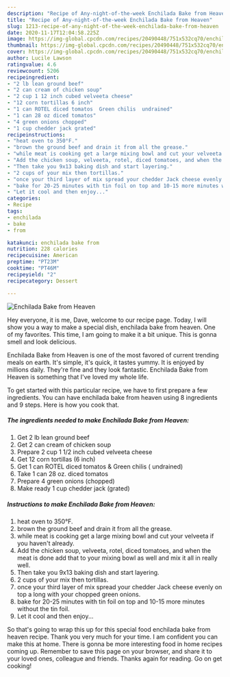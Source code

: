 ```yaml
---
description: "Recipe of Any-night-of-the-week Enchilada Bake from Heaven"
title: "Recipe of Any-night-of-the-week Enchilada Bake from Heaven"
slug: 1213-recipe-of-any-night-of-the-week-enchilada-bake-from-heaven
date: 2020-11-17T12:04:58.225Z
image: https://img-global.cpcdn.com/recipes/20490448/751x532cq70/enchilada-bake-from-heaven-recipe-main-photo.jpg
thumbnail: https://img-global.cpcdn.com/recipes/20490448/751x532cq70/enchilada-bake-from-heaven-recipe-main-photo.jpg
cover: https://img-global.cpcdn.com/recipes/20490448/751x532cq70/enchilada-bake-from-heaven-recipe-main-photo.jpg
author: Lucile Lawson
ratingvalue: 4.6
reviewcount: 5206
recipeingredient:
- "2 lb lean ground beef"
- "2 can cream of chicken soup"
- "2 cup 1 12 inch cubed velveeta cheese"
- "12 corn tortillas 6 inch"
- "1 can ROTEL diced tomatos  Green chilis  undrained"
- "1 can 28 oz diced tomatos"
- "4 green onions chopped"
- "1 cup chedder jack grated"
recipeinstructions:
- "heat oven to 350°F."
- "brown the ground beef and drain it from all the grease."
- "while meat is cooking get a large mixing bowl and cut your velveeta if you haven&#39;t already."
- "Add the chicken soup, velveeta, rotel, diced tomatoes, and when the meat is done add that to your mixing bowl as well and mix it all in really well."
- "Then take you 9x13 baking dish and start layering."
- "2 cups of your mix then tortillas."
- "once your third layer of mix spread your chedder Jack cheese evenly on top a long with your chopped green onions."
- "bake for 20-25 minutes with tin foil on top and 10-15 more minutes without the tin foil."
- "Let it cool and then enjoy..."
categories:
- Recipe
tags:
- enchilada
- bake
- from

katakunci: enchilada bake from 
nutrition: 228 calories
recipecuisine: American
preptime: "PT23M"
cooktime: "PT46M"
recipeyield: "2"
recipecategory: Dessert

---
```



![Enchilada Bake from Heaven](https://img-global.cpcdn.com/recipes/20490448/751x532cq70/enchilada-bake-from-heaven-recipe-main-photo.jpg)

Hey everyone, it is me, Dave, welcome to our recipe page. Today, I will show you a way to make a special dish, enchilada bake from heaven. One of my favorites. This time, I am going to make it a bit unique. This is gonna smell and look delicious.

Enchilada Bake from Heaven is one of the most favored of current trending meals on earth. It's simple, it's quick, it tastes yummy. It is enjoyed by millions daily. They're fine and they look fantastic. Enchilada Bake from Heaven is something that I've loved my whole life.




To get started with this particular recipe, we have to first prepare a few ingredients. You can have enchilada bake from heaven using 8 ingredients and 9 steps. Here is how you cook that.

<!--inarticleads1-->

##### The ingredients needed to make Enchilada Bake from Heaven:

1. Get 2 lb lean ground beef
1. Get 2 can cream of chicken soup
1. Prepare 2 cup 1 1/2 inch cubed velveeta cheese
1. Get 12 corn tortillas (6 inch)
1. Get 1 can ROTEL diced tomatos &amp; Green chilis ( undrained)
1. Take 1 can 28 oz. diced tomatos
1. Prepare 4 green onions (chopped)
1. Make ready 1 cup chedder jack (grated)




<!--inarticleads2-->

##### Instructions to make Enchilada Bake from Heaven:

1. heat oven to 350°F.
1. brown the ground beef and drain it from all the grease.
1. while meat is cooking get a large mixing bowl and cut your velveeta if you haven&#39;t already.
1. Add the chicken soup, velveeta, rotel, diced tomatoes, and when the meat is done add that to your mixing bowl as well and mix it all in really well.
1. Then take you 9x13 baking dish and start layering.
1. 2 cups of your mix then tortillas.
1. once your third layer of mix spread your chedder Jack cheese evenly on top a long with your chopped green onions.
1. bake for 20-25 minutes with tin foil on top and 10-15 more minutes without the tin foil.
1. Let it cool and then enjoy...




So that's going to wrap this up for this special food enchilada bake from heaven recipe. Thank you very much for your time. I am confident you can make this at home. There is gonna be more interesting food in home recipes coming up. Remember to save this page on your browser, and share it to your loved ones, colleague and friends. Thanks again for reading. Go on get cooking!
